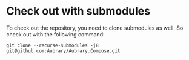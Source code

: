 # Check out with submodules

To check out the repository, you need to clone submodules as well. So check out with the following command:

```git clone --recurse-submodules -j8 git@github.com:Aubrary/Aubrary.Compose.git```